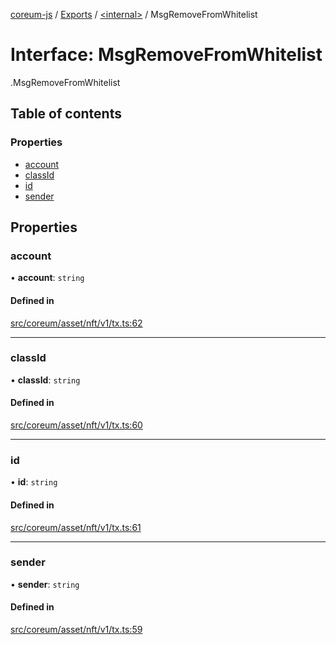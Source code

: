 [coreum-js](../README.md) / [Exports](../modules.md) / [<internal\>](../modules/internal_.md) / MsgRemoveFromWhitelist

# Interface: MsgRemoveFromWhitelist

[<internal>](../modules/internal_.md).MsgRemoveFromWhitelist

## Table of contents

### Properties

- [account](internal_.MsgRemoveFromWhitelist-1.md#account)
- [classId](internal_.MsgRemoveFromWhitelist-1.md#classid)
- [id](internal_.MsgRemoveFromWhitelist-1.md#id)
- [sender](internal_.MsgRemoveFromWhitelist-1.md#sender)

## Properties

### account

• **account**: `string`

#### Defined in

[src/coreum/asset/nft/v1/tx.ts:62](https://github.com/PyramydLabs/coreum-js/blob/987bc3b/src/coreum/asset/nft/v1/tx.ts#L62)

___

### classId

• **classId**: `string`

#### Defined in

[src/coreum/asset/nft/v1/tx.ts:60](https://github.com/PyramydLabs/coreum-js/blob/987bc3b/src/coreum/asset/nft/v1/tx.ts#L60)

___

### id

• **id**: `string`

#### Defined in

[src/coreum/asset/nft/v1/tx.ts:61](https://github.com/PyramydLabs/coreum-js/blob/987bc3b/src/coreum/asset/nft/v1/tx.ts#L61)

___

### sender

• **sender**: `string`

#### Defined in

[src/coreum/asset/nft/v1/tx.ts:59](https://github.com/PyramydLabs/coreum-js/blob/987bc3b/src/coreum/asset/nft/v1/tx.ts#L59)
